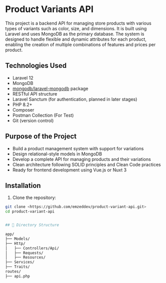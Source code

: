 # Product Variants API

This project is a backend API for managing store products with various types of variants such as color, size, and dimensions. It is built using Laravel and uses MongoDB as the primary database. The system is designed to handle flexible and dynamic attributes for each product, enabling the creation of multiple combinations of features and prices per product.

## Technologies Used

- Laravel 12
- MongoDB
- [mongodb/laravel-mongodb](https://github.com/mongodb/laravel-mongodb) package
- RESTful API structure
- Laravel Sanctum (for authentication, planned in later stages)
- PHP 8.2+
- Composer
- Postman Collection (For Test)
- Git (version control)

## Purpose of the Project

- Build a product management system with support for variations
- Design relational-style models in MongoDB
- Develop a complete API for managing products and their variations
- Clean architecture following SOLID principles and Clean Code practices
- Ready for frontend development using Vue.js or Nuxt 3

## Installation

1. Clone the repository:

```bash
git clone <https://github.com/emzeddev/product-variant-api.git>
cd product-variant-api


## 📁 Directory Structure

app/
├── Models/
├── Http/
│   ├── Controllers/Api/
│   ├── Requests/
│   ├── Resources/
├── Services/
├── Traits/
routes/
├── api.php

